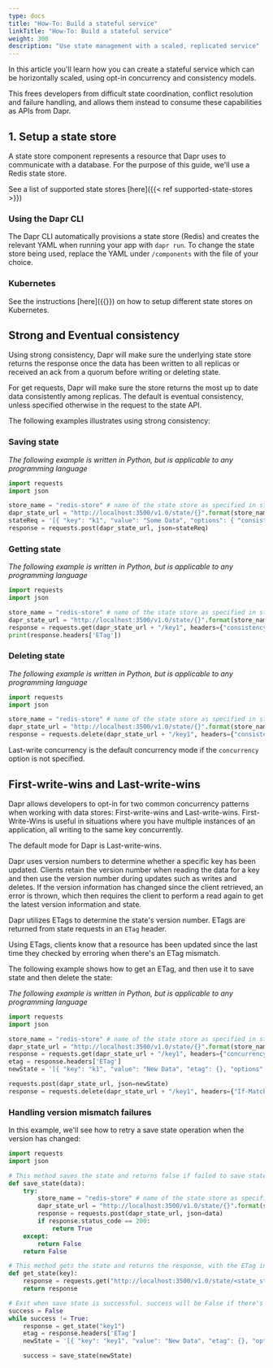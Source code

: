 ```yaml
---
type: docs
title: "How-To: Build a stateful service"
linkTitle: "How-To: Build a stateful service"
weight: 300
description: "Use state management with a scaled, replicated service"
---
```


In this article you'll learn how you can create a stateful service which can be horizontally scaled, using opt-in concurrency and consistency models.

This frees developers from difficult state coordination, conflict resolution and failure handling, and allows them instead to consume these capabilities as APIs from Dapr.

## 1. Setup a state store

A state store component represents a resource that Dapr uses to communicate with a database.
For the purpose of this guide, we'll use a Redis state store.

See a list of supported state stores [here]({{< ref supported-state-stores >}})

### Using the Dapr CLI

The Dapr CLI automatically provisions a state store (Redis) and creates the relevant YAML when running your app with `dapr run`.
To change the state store being used, replace the YAML under `/components` with the file of your choice.

### Kubernetes

See the instructions [here]({{<ref setup-state-store-overview>}}) on how to setup different state stores on Kubernetes.

## Strong and Eventual consistency

Using strong consistency, Dapr will make sure the underlying state store returns the response once the data has been written to all replicas or received an ack from a quorum before writing or deleting state.

For get requests, Dapr will make sure the store returns the most up to date data consistently among replicas.
The default is eventual consistency, unless specified otherwise in the request to the state API.

The following examples illustrates using strong consistency:

### Saving state

*The following example is written in Python, but is applicable to any programming language*

```python
import requests
import json

store_name = "redis-store" # name of the state store as specified in state store component yaml file
dapr_state_url = "http://localhost:3500/v1.0/state/{}".format(store_name)
stateReq = '[{ "key": "k1", "value": "Some Data", "options": { "consistency": "strong" }}]'
response = requests.post(dapr_state_url, json=stateReq)
```

### Getting state

*The following example is written in Python, but is applicable to any programming language*

```python
import requests
import json

store_name = "redis-store" # name of the state store as specified in state store component yaml file
dapr_state_url = "http://localhost:3500/v1.0/state/{}".format(store_name)
response = requests.get(dapr_state_url + "/key1", headers={"consistency":"strong"})
print(response.headers['ETag'])
```

### Deleting state

*The following example is written in Python, but is applicable to any programming language*

```python
import requests
import json

store_name = "redis-store" # name of the state store as specified in state store component yaml file
dapr_state_url = "http://localhost:3500/v1.0/state/{}".format(store_name)
response = requests.delete(dapr_state_url + "/key1", headers={"consistency":"strong"})
```

Last-write concurrency is the default concurrency mode if the `concurrency` option is not specified.

## First-write-wins and Last-write-wins

Dapr allows developers to opt-in for two common concurrency patterns when working with data stores: First-write-wins and Last-write-wins.
First-Write-Wins is useful in situations where you have multiple instances of an application, all writing to the same key concurrently.

The default mode for Dapr is Last-write-wins.

Dapr uses version numbers to determine whether a specific key has been updated. Clients retain the version number when reading the data for a key and then use the version number during updates such as writes and deletes. If the version information has changed since the client retrieved, an error is thrown, which then requires the client to perform a read again to get the latest version information and state.

Dapr utilizes ETags to determine the state's version number. ETags are returned from state requests in an `ETag` header.

Using ETags, clients know that a resource has been updated since the last time they checked by erroring when there's an ETag mismatch.

The following example shows how to get an ETag, and then use it to save state and then delete the state:

*The following example is written in Python, but is applicable to any programming language*

```python
import requests
import json

store_name = "redis-store" # name of the state store as specified in state store component yaml file
dapr_state_url = "http://localhost:3500/v1.0/state/{}".format(store_name)
response = requests.get(dapr_state_url + "/key1", headers={"concurrency":"first-write"})
etag = response.headers['ETag']
newState = '[{ "key": "k1", "value": "New Data", "etag": {}, "options": { "concurrency": "first-write" }}]'.format(etag)

requests.post(dapr_state_url, json=newState)
response = requests.delete(dapr_state_url + "/key1", headers={"If-Match": "{}".format(etag)})
```

### Handling version mismatch failures

In this example, we'll see how to retry a save state operation when the version has changed:

```python
import requests
import json

# This method saves the state and returns false if failed to save state
def save_state(data):
    try:
        store_name = "redis-store" # name of the state store as specified in state store component yaml file
        dapr_state_url = "http://localhost:3500/v1.0/state/{}".format(store_name)
        response = requests.post(dapr_state_url, json=data)
        if response.status_code == 200:
            return True
    except:
        return False
    return False

# This method gets the state and returns the response, with the ETag in the header -->
def get_state(key):
    response = requests.get("http://localhost:3500/v1.0/state/<state_store_name>/{}".format(key), headers={"concurrency":"first-write"})
    return response

# Exit when save state is successful. success will be False if there's an ETag mismatch -->
success = False
while success != True:
    response = get_state("key1")
    etag = response.headers['ETag']
    newState = '[{ "key": "key1", "value": "New Data", "etag": {}, "options": { "concurrency": "first-write" }}]'.format(etag)

    success = save_state(newState)
```
